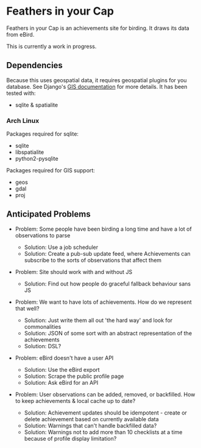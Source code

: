 # Feathers in your Cap

Feathers in your Cap is an achievements site for birding.
It draws its data from eBird.

This is currently a work in progress.


## Dependencies

Because this uses geospatial data, it requires geospatial plugins for you database.
See Django's [GIS documentation](https://docs.djangoproject.com/en/1.11/ref/contrib/gis/) for more details.
It has been tested with:

* sqlite & spatialite


### Arch Linux

Packages required for sqlite:

* sqlite
* libspatialite
* python2-pysqlite

Packages required for GIS support:

* geos
* gdal
* proj


## Anticipated Problems

* Problem: Some people have been birding a long time and have a lot of observations to parse
  * Solution: Use a job scheduler
  * Solution: Create a pub-sub update feed, where Achievements can subscribe to the sorts of observations that affect them

* Problem: Site should work with and without JS
  * Solution: Find out how people do graceful fallback behaviour sans JS

* Problem: We want to have lots of achievements. How do we represent that well?
  * Solution: Just write them all out 'the hard way' and look for commonalities
  * Solution: JSON of some sort with an abstract representation of the achievements
  * Solution: DSL?

* Problem: eBird doesn't have a user API
  * Solution: Use the eBird export
  * Solution: Scrape the public profile page
  * Solution: Ask eBird for an API

* Problem: User observations can be added, removed, or backfilled. How to keep achievements & local cache up to date?
  * Solution: Achievement updates should be idempotent - create or delete achievement based on currently available data
  * Solution: Warnings that can't handle backfilled data?
  * Solution: Warnings not to add more than 10 checklists at a time because of profile display limitation?
